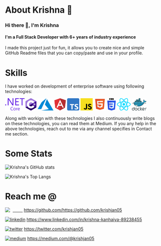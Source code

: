 # About Krishna 👋

<!--Hi I'm Krishna, a Full Stack developer with more than 6 years of industry experience.

![Krishna's GitHub stats](https://github-readme-stats.vercel.app/api?username=krishjan05&show_icons=true&theme=radical)

![Krishna's Top Langs](https://github-readme-stats.vercel.app/api/top-langs/?username=krishjan05&show_icons=true&theme=radical)



![Krishna's wakatime stats](https://github-readme-stats.vercel.app/api/wakatime?username=krishjan05&show_icons=true&theme=radical)

[![willianrod's wakatime stats](https://github-readme-stats.vercel.app/api/wakatime?username=krishjan05)](https://github.com/anuraghazra/github-readme-stats)

**krishjan05/krishjan05** is a ✨ _special_ ✨ repository because its `README.md` (this file) appears on your GitHub profile.

Here are some ideas to get you started:

- 🔭 I’m currently working on ...
- 🌱 I’m currently learning ...
- 👯 I’m looking to collaborate on ...
- 🤔 I’m looking for help with ...
- 💬 Ask me about ...
- 📫 How to reach me: ...
- 😄 Pronouns: ...
- ⚡ Fun fact: ...
-->

### Hi there 👋, I'm Krishna
#### I'm a Full Stack Developer with 6+ years of industry experience

I made this project just for fun, it allows you to create nice and simple GitHub Readme files that you can copy/paste and use in your profile.

# Skills
I have worked on development of enterprise software using following technologies:

<img src='https://github.com/krishjan05/krishjan05/blob/main/dot-net-core-7.svg' alt='dotnetcore' height='40'> <img src='https://github.com/krishjan05/krishjan05/blob/main/c-sharp-c-seeklogo.com.svg' alt='csharp' height='40'> <img src='https://github.com/krishjan05/krishjan05/blob/main/microsoft-azureicon-seeklogo.com.svg' alt='azure' height='40'> <img src='https://github.com/krishjan05/krishjan05/blob/main/angular-seeklogo.com.svg' alt='angular' height='40'> <img src='https://github.com/krishjan05/krishjan05/blob/main/ts-logo-512.svg' alt='typescript' height='40'> <img src='https://github.com/krishjan05/krishjan05/blob/main/javascript-js-seeklogo.com.svg' alt='javascript' height='40'> <img src='https://github.com/krishjan05/krishjan05/blob/main/html5-without-wordmark-color.svg' alt='html5' height='40'> <img src='https://github.com/krishjan05/krishjan05/blob/main/css-logo.svg' alt='css' height='40'> <img src='https://github.com/krishjan05/krishjan05/blob/main/react-native.svg' alt='reactnative' height='40'> <img src='https://github.com/krishjan05/krishjan05/blob/main/docker.svg' alt='docker' height='40'>

Along with workign with these technologies I also continuously write blogs on these technologies, you can read them at Medium. If you any help in the above technologies, reach out to me via any channel specifies in Contact me section.




# Some Stats

![Krishna's GitHub stats](https://github-readme-stats.vercel.app/api?username=krishjan05&show_icons=true&theme=radical)

![Krishna's Top Langs](https://github-readme-stats.vercel.app/api/top-langs/?username=krishjan05&show_icons=true&theme=radical)

# Reach me @
[<img src='https://cdn.jsdelivr.net/npm/simple-icons@3.0.1/icons/github.svg' alt='github' height='40' style="color:white;">](https://github.com/https://github.com/krishjan05)    https://github.com/https://github.com/krishjan05 

[<img src='https://cdn.jsdelivr.net/npm/simple-icons@3.0.1/icons/linkedin.svg' alt='linkedin' height='40'>](https://www.linkedin.com/in/https://www.linkedin.com/in/krishna-kanhaiya-89238455//)  https://www.linkedin.com/in/krishna-kanhaiya-89238455

[<img src='https://cdn.jsdelivr.net/npm/simple-icons@3.0.1/icons/twitter.svg' alt='twitter' height='40'>](https://twitter.com/https://twitter.com/krishjan05)  https://twitter.com/krishjan05

[<img src='https://cdn.jsdelivr.net/npm/simple-icons@3.0.1/icons/medium.svg' alt='medium' height='40'>](https://medium.com/@krishjan05) https://medium.com/@krishjan05
